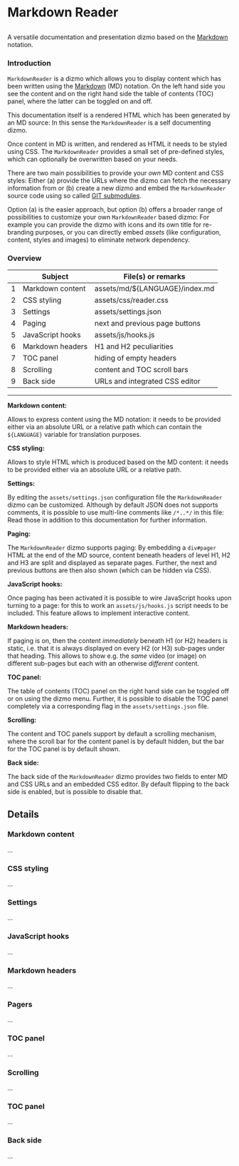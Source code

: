 # Markdown Reader

<!-- ---------------------------------------------------------------------- -->

## <!-- Empty H2 -->

A versatile documentation and presentation dizmo based on the [Markdown][1] notation.

### Introduction

`MarkdownReader` is a dizmo which allows you to display content which has been written using the [Markdown][1] (MD) notation. On the left hand side you see the content and on the right hand side the table of contents (TOC) panel, where the latter can be toggled on and off.

This documentation itself is a rendered HTML which has been generated by an MD source: In this sense the `MarkdownReader` is a self documenting dizmo.

Once content in MD is written, and rendered as HTML it needs to be styled using CSS. The `MarkdownReader` provides a small set of pre-defined styles, which can optionally be overwritten based on your needs.

There are two main possibilities to provide your *own* MD content and CSS styles: Either (a) provide the URLs where the dizmo can fetch the necessary information from or (b) create a new dizmo and embed the `MarkdownReader` source code using so called [GIT submodules][2].

Option (a) is the easier approach, but option (b) offers a broader range of possibilities to customize your own `MarkdownReader` based dizmo: For example you can provide the dizmo with icons and its own title for re-branding purposes, or you can directly embed *assets* (like configuration, content, styles and images) to eliminate network dependency.

### Overview

|   | Subject | File(s) or remarks |
|---|---------|--------------------|
| 1 | Markdown content | assets/md/${LANGUAGE}/index.md |
| 2 | CSS styling | assets/css/reader.css |
| 3 | Settings | assets/settings.json |
| 4 | Paging | next and previous page buttons |
| 5 | JavaScript hooks | assets/js/hooks.js |
| 6 | Markdown headers | H1 and H2 peculiarities |
| 7 | TOC panel | hiding of empty headers |
| 8 | Scrolling | content and TOC scroll bars |
| 9 | Back side | URLs and integrated CSS editor |

----

**Markdown content:**

Allows to express content using the MD notation: it needs to be provided either via an absolute URL or a relative path which can contain the `${LANGUAGE}` variable for translation purposes.

**CSS styling:**

Allows to style HTML which is produced based on the MD content: it needs to be provided either via an absolute URL or a relative path.

**Settings:**

By editing the `assets/settings.json` configuration file the `MarkdownReader` dizmo can be customized. Although by default JSON does not supports comments, it is possible to use multi-line comments like `/*..*/` in this file: Read those in addition to this documentation for further information.

**Paging:**

The `MarkdownReader` dizmo supports paging: By embedding a `div#pager` HTML at the end of the MD source, content beneath headers of level H1, H2 and H3 are split and displayed as separate pages. Further, the next and previous buttons are then also shown (which can be hidden via CSS).

**JavaScript hooks:**

Once paging has been activated it is possible to wire JavaScript hooks upon turning to a page: for this to work an `assets/js/hooks.js` script needs to be
included. This feature allows to implement interactive content.

**Markdown headers:**

If paging is on, then the content *immediately* beneath H1 (or H2) headers is static, i.e. that it is always displayed on every H2 (or H3) sub-pages under that heading. This allows to show e.g. the *same* video (or image) on different sub-pages but each with an otherwise *different* content.

**TOC panel:**

The table of contents (TOC) panel on the right hand side can be toggled off or
on using the dizmo menu. Further, it is possible to disable the TOC panel completely via a corresponding flag in the `assets/settings.json` file.

**Scrolling:**
 
The content and TOC panels support by default a scrolling mechanism, where the
scroll bar for the content panel is by default hidden, but the bar for the TOC panel is by default shown.

**Back side:**

The back side of the `MarkdownReader` dizmo provides two fields to enter MD and CSS URLs and an embedded CSS editor. By default flipping to the back side is enabled, but is possible to disable that. 

<!-- ---------------------------------------------------------------------- -->

## Details

<!-- ---------------------------------------------------------------------- -->

### Markdown content
...

<!-- ---------------------------------------------------------------------- -->

### CSS styling
...

<!-- ---------------------------------------------------------------------- -->

### Settings
...

<!-- ---------------------------------------------------------------------- -->

### JavaScript hooks
...

<!-- ---------------------------------------------------------------------- -->

### Markdown headers
...

<!-- ---------------------------------------------------------------------- -->

### Pagers
...

<!-- ---------------------------------------------------------------------- -->

### TOC panel
...

<!-- ---------------------------------------------------------------------- -->

### Scrolling
...

<!-- ---------------------------------------------------------------------- -->

### TOC panel
...

<!-- ---------------------------------------------------------------------- -->

### Back side
...

<!-- ---------------------------------------------------------------------- -->

[1]: https://daringfireball.net/projects/markdown
[2]: https://www.git-scm.com/book/en/v2/Git-Tools-Submodules

<!-- ---------------------------------------------------------------------- -->

<div id="pager">
  <span id="pager-rhs" rel="next"></span>
  <span id="pager-lhs" rel="prev"></span>
</div>

<script src="assets/js/hooks.js">
